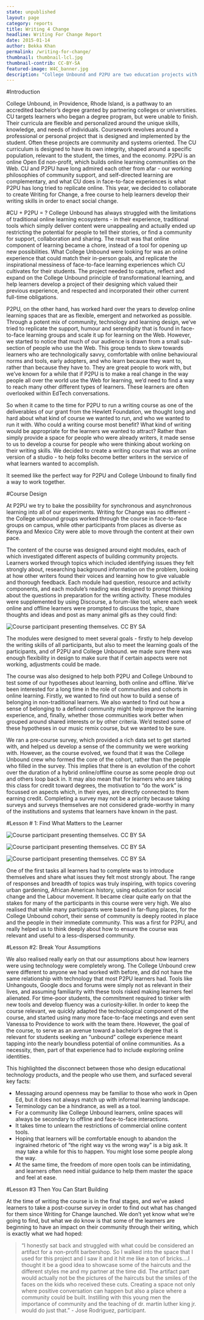 ```yaml
---
state: unpublished
layout: page
category: reports
title: Writing 4 Change
headline: Writing For Change Report
date: 2015-01-14
author: Bekka Khan
permalink: /writing-for-change/
thumbnail: thumbnail-lcl.jpg
thumbnail-contrib: CC-BY-SA
featured-image: W4C_banner.jpg
description: "College Unbound and P2PU are two education projects with very different communities and approaches, and very similar philosophies."
---
```

#Introduction

College Unbound, in Providence, Rhode Island, is a pathway to an accredited bachelor’s degree granted by partnering colleges or universities. CU targets learners who began a degree program, but were unable to finish. Their curricula are flexible and personalized around the unique skills, knowledge, and needs of individuals. Coursework revolves around a professional or personal project that is designed and implemented by the student. Often these projects are community and systems oriented. The CU curriculum is designed to have its own integrity, shaped around a specific population, relevant to the student, the times, and the economy.  P2PU is an online Open Ed non-profit, which builds online learning communities on the Web. CU and P2PU have long admired each other from afar - our working philosophies of community support, and self-directed learning are complementary, and what CU does in face-to-face experiences is what P2PU has long tried to replicate online. This year, we decided to collaborate to create Writing for Change, a free course to help learners develop their writing skills in order to enact social change.
 
#CU + P2PU = ?
College Unbound has always struggled with the limitations of traditional online learning ecosystems - in their experience, traditional tools which simply deliver content were unappealing and actually ended up restricting the potential for people to tell their stories, or find a community for support, collaboration and sharing. The result was that online component of learning became a chore, instead of a tool for opening up new possibilities.  What College Unbound were looking for was an online experience that could match their in-person goals, and replicate the inspirational messiness of face-to-face learning experiences which CU cultivates for their students. The project needed to capture, reflect and expand on the College Unbound principle of transformational learning, and help learners develop a project of their designing which valued their previous experience, and respected and incorporated their other current full-time obligations.

P2PU, on the other hand, has worked hard over the years to develop online learning spaces that are as flexible, emergent and networked as possible. Through a potent mix of community, technology and learning design, we’ve tried to replicate the support, humour and serendipity that is found in face-to-face learning groups and scale it up for learning on the Web. However, we started to notice that much of our audience is drawn from a small sub-section of people who use the Web. This group tends to skew towards learners who are technologically savvy, comfortable with online behavioural norms and tools, early adopters, and who learn because they want to, rather than because they have to. They are great people to work with, but we’ve known for a while that if P2PU is to make a real change in the way people all over the world use the Web for learning, we’d need to find a way to reach many other different types of learners. These learners are often overlooked within EdTech conversations.

So when it came to the time for P2PU to run a writing course as one of the deliverables of our grant from the Hewlett Foundation, we thought long and hard about what kind of course we wanted to run, and who we wanted to run it with. Who could a writing course most benefit? What kind of writing would be appropriate for the learners we wanted to attract? 
Rather than simply provide a space for people who were already writers, it made sense to us to develop a course for people who were thinking about working on their writing skills. We decided to create a writing course that was an online version of a studio - to help folks become better writers in the service of what learners wanted to accomplish.

It seemed like the perfect way for P2PU and College Unbound to finally find a way to work together. 

#Course Design 

At P2PU we try to bake the possibility for synchronous and asynchronous learning into all of our experiments. Writing for Change was no different - the College unbound groups worked through the course in face-to-face groups on campus, while other participants from places as diverse as Kenya and Mexico City were able to move through the content at their own pace. 

The content of the course was designed around eight modules, each of which investigated different aspects of building community projects. Learners worked through topics which included identifying issues they felt strongly about, researching background information on the problem, looking at how other writers found their voices and learning how to give valuable and thorough feedback. Each module had question, resource and activity components, and each module’s reading was designed to prompt thinking about the questions in preparation for the writing activity. These modules were supplemented by using Discourse, a forum-like tool, where each week online and offline learners were prompted to discuss the topic, share thoughts and ideas and post as many animal gifs as they could find:
 
![Course participant presenting themselves.
CC BY SA](/img/content/w4c/katie.jpg "Writing 4 Change Course participant presentation with image")

The modules were designed to meet several goals - firstly to help develop the writing skills of all participants, but also to meet the learning goals of the participants, and of P2PU and College Unbound. we made sure there was enough flexibility in design to make sure that if certain aspects were not working, adjustments could be made. 

The course was also designed to help both P2PU and College Unbound to test some of our hypotheses about learning, both online and offline. We’ve been interested for a long time in the role of communities and cohorts in online learning. Firstly, we wanted to find out how to build a sense of belonging in non-traditional learners. We also wanted to find out how a sense of belonging to a defined community might help improve the learning experience, and, finally, whether those communities work better when grouped around shared interests or by other criteria. We’d tested some of these hypotheses in our music remix course, but we wanted to be sure.
   
We ran a pre-course survey, which provided a rich data set to get started with, and helped us develop a sense of the community we were working with. However, as the course evolved, we found that it was the College Unbound crew who formed the core of the cohort, rather than the people who filled in the survey. This implies that there is an evolution of the cohort over the duration of a hybrid online/offline course as some people drop out and others loop back in. 
It may also mean that for learners who are taking this class for credit toward degrees, the motivation to “do the work” is focussed on aspects which, in their eyes, are directly connected to them earning credit. Completing a survey may not be a priority because taking surveys and surveys themselves are not considered grade-worthy in many of the institutions and systems that learners have known in the past. 

#Lesson # 1: Find What Matters to the Learner

![Course participant presenting themselves.
CC BY SA](/img/content/w4c/aneudy.jpg "Writing 4 Change Course participant presentation with image")

![Course participant presenting themselves.
CC BY SA](/img/content/w4c/Rachel.jpg "Writing 4 Change Course participant presentation with image")

![Course participant presenting themselves.
CC BY SA](/img/content/w4c/Danyelle.jpg "Writing 4 Change Course participant presentation with image")

One of the first tasks all learners had to complete was to introduce themselves and share what issues they felt most strongly about. The range of responses and breadth of topics was truly inspiring, with topics covering urban gardening, African American history, using education for social change and the Labour movement. It became clear quite early on that the stakes for many of the participants in this course were very high. We also realised that while many participants were based in far-flung places, for the College Unbound cohort, their sense of community is deeply rooted in place and the people in their immediate community. This was a first for P2PU, and really helped us to think deeply about how to ensure the course was relevant and useful to a less-dispersed community.
 
#Lesson #2: Break Your Assumptions 

We also realised really early on that our assumptions about how learners were using technology were completely wrong. The College Unbound crew were different to anyone we had worked with before, and did not have the same relationship with technology that most P2PU learners had. Tools like Unhangouts, Google docs and forums were simply not as relevant in their lives, and assuming familiarity with these tools risked making learners feel alienated. For time-poor students, the commitment required to tinker with new tools and develop fluency was a curiosity-killer. In order to keep the course relevant, we quickly adapted the technological component of the course, and started using many more face-to-face meetings and even sent Vanessa to Providence to work with the team there. 
However, the goal of the course, to serve as an avenue toward a bachelor’s degree that is relevant for students seeking an “unbound” college experience meant tapping into the nearly boundless potential of online communities. As a necessity, then, part of that experience had to include exploring online identities. 

This highlighted the disconnect between those who design educational technology products, and the people who use them, and surfaced several key facts: 
  
* Messaging around openness may be familiar to those who work in Open Ed, but it does not always match up with informal learning landscape.   
* Terminology can be a hindrance, as well as a tool.  
* For a community like College Unbound learners, online spaces will always be secondary to offline and face-to-face interactions.   
* It takes time to unlearn the restrictions of commercial online content tools.  
* Hoping that learners will be comfortable enough to abandon the ingrained rhetoric of “the right way vs the wrong way” is a big ask. It may take a while for this to happen. You might lose some people along the way.  
* At the same time, the freedom of more open tools can be intimidating, and learners often need initial guidance to help them master the space and feel at ease.  
 
#Lesson #3 Then You Can Start Building

At the time of writing the course is in the final stages, and we’ve asked learners to take a post-course survey in order to find out what has changed for them since Writing for Change launched. We don’t yet know what we’re going to find, but what we do know is that some of the learners are beginning to have an impact on their community through their writing, which is exactly what we had hoped: 

>“I honestly sat back and struggled with what could be considered an artifact for a non-profit barbershop. So I walked into the space that I used for this project and I saw it and it hit me like a ton of bricks....I thought it be a good idea to showcase some of the haircuts and the different styles me and my partner at the time did. The artifact part would actually not be the pictures of the haircuts but the smiles of the faces on the kids who received these cuts. Creating a space not only where positive conversation can happen but also a place where a community could be built. Instilling with this young men the importance of community and the teaching of dr. martin luther king jr. would do just that.” - Jose Rodriguez, participant.


